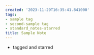 ```yaml
---
created: '2023-11-29T16:35:41.841000'
tags:
- sample tag
- second-sample tag
- standard_notes-starred
title: Sample Note
---
```


- tagged and starred